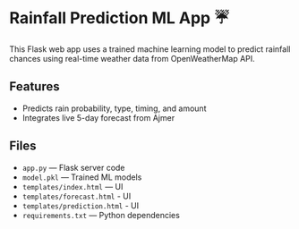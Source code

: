 # Rainfall Prediction ML App ☔

This Flask web app uses a trained machine learning model to predict rainfall chances using real-time weather data from OpenWeatherMap API.

## Features
- Predicts rain probability, type, timing, and amount
- Integrates live 5-day forecast from Ajmer

## Files
- `app.py` — Flask server code
- `model.pkl` — Trained ML models
- `templates/index.html` — UI
- `templates/forecast.html` - UI
- `templates/prediction.html` - UI
- `requirements.txt` — Python dependencies
